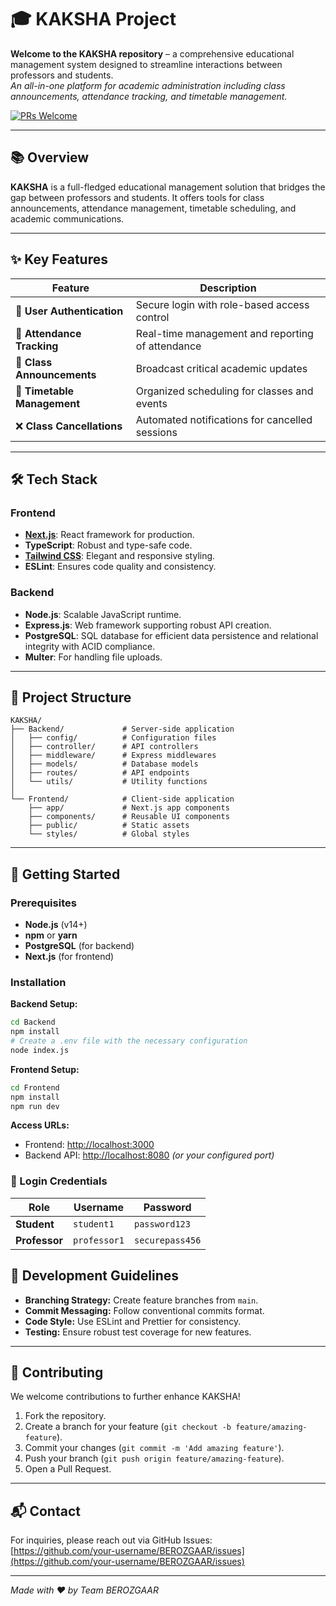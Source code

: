 # 🎓 KAKSHA Project

**Welcome to the KAKSHA repository** – a comprehensive educational management system designed to streamline interactions between professors and students.  
*An all-in-one platform for academic administration including class announcements, attendance tracking, and timetable management.*

<!-- [![License: MIT](https://img.shields.io/badge/License-MIT-yellow.svg)](https://opensource.org/licenses/MIT) -->
[![PRs Welcome](https://img.shields.io/badge/PRs-welcome-brightgreen.svg)](http://makeapullrequest.com)

---

## 📚 Overview

**KAKSHA** is a full-fledged educational management solution that bridges the gap between professors and students. It offers tools for class announcements, attendance management, timetable scheduling, and academic communications.

---

## ✨ Key Features

| Feature                       | Description                                          |
|-------------------------------|------------------------------------------------------|
| 🔐 **User Authentication**    | Secure login with role-based access control          |
| 📝 **Attendance Tracking**    | Real-time management and reporting of attendance     |
| 📢 **Class Announcements**     | Broadcast critical academic updates                   |
| 📅 **Timetable Management**    | Organized scheduling for classes and events           |
| ❌ **Class Cancellations**     | Automated notifications for cancelled sessions        |

---

## 🛠️ Tech Stack

### Frontend
- **[Next.js](https://nextjs.org/)**: React framework for production.
- **TypeScript**: Robust and type-safe code.
- **[Tailwind CSS](https://tailwindcss.com/)**: Elegant and responsive styling.
- **ESLint**: Ensures code quality and consistency.

### Backend
- **Node.js**: Scalable JavaScript runtime.
- **Express.js**: Web framework supporting robust API creation.
- **PostgreSQL**: SQL database for efficient data persistence and relational integrity with ACID compliance.
- **Multer**: For handling file uploads.

---

## 📂 Project Structure

```
KAKSHA/
├── Backend/             # Server-side application
│   ├── config/          # Configuration files  
│   ├── controller/      # API controllers  
│   ├── middleware/      # Express middlewares  
│   ├── models/          # Database models  
│   ├── routes/          # API endpoints  
│   └── utils/           # Utility functions  
│
└── Frontend/            # Client-side application
    ├── app/             # Next.js app components  
    ├── components/      # Reusable UI components  
    ├── public/          # Static assets  
    └── styles/          # Global styles  
```

---

## 🚀 Getting Started

### Prerequisites
- **Node.js** (v14+)
- **npm** or **yarn**
- **PostgreSQL** (for backend)
- **Next.js** (for frontend)

### Installation

**Backend Setup:**
```bash
cd Backend
npm install
# Create a .env file with the necessary configuration
node index.js
```

**Frontend Setup:**
```bash
cd Frontend
npm install
npm run dev
```

**Access URLs:**
- Frontend: [http://localhost:3000](http://localhost:3000)
- Backend API: [http://localhost:8080](http://localhost:8080) *(or your configured port)*

### 🔑 Login Credentials

| Role       | Username     | Password       |
|------------|-------------|---------------|
| **Student**  | `student1`  | `password123` |
| **Professor** | `professor1` | `securepass456` |


## 📝 Development Guidelines

- **Branching Strategy:** Create feature branches from `main`.
- **Commit Messaging:** Follow conventional commits format.
- **Code Style:** Use ESLint and Prettier for consistency.
- **Testing:** Ensure robust test coverage for new features.

---

## 👥 Contributing

We welcome contributions to further enhance KAKSHA!

1. Fork the repository.
2. Create a branch for your feature (`git checkout -b feature/amazing-feature`).
3. Commit your changes (`git commit -m 'Add amazing feature'`).
4. Push your branch (`git push origin feature/amazing-feature`).
5. Open a Pull Request.

---
<!-- 
## 📄 License

This project is licensed under the **MIT License** – see the LICENSE file for more details.

--- -->

## 📬 Contact

For inquiries, please reach out via GitHub Issues:  
[https://github.com/your-username/BEROZGAAR/issues](https://github.com/your-username/BEROZGAAR/issues)

---

*Made with ❤️ by Team BEROZGAAR*
